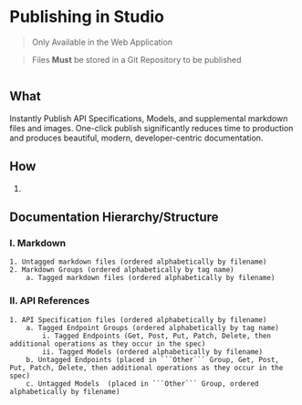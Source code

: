 # Publishing in Studio 

> Only Available in the Web Application

> Files **Must** be stored in a Git Repository to be published

![]()

## What 
Instantly Publish API Specifications, Models, and supplemental markdown files and images. One-click publish significantly reduces time to production and produces beautiful, modern, developer-centric documentation. 

## How 
1. 

## Documentation Hierarchy/Structure 

### I. Markdown
```
1. Untagged markdown files (ordered alphabetically by filename)  
2. Markdown Groups (ordered alphabetically by tag name)
    a. Tagged markdown files (ordered alphabetically by filename)
```
### II. API References
```
1. API Specification files (ordered alphabetically by filename) 
    a. Tagged Endpoint Groups (ordered alphabetically by tag name)
        i. Tagged Endpoints (Get, Post, Put, Patch, Delete, then additional operations as they occur in the spec)
        ii. Tagged Models (ordered alphabetically by filename)
    b. Untagged Endpoints (placed in ```Other``` Group, Get, Post, Put, Patch, Delete, then additional operations as they occur in the spec)
    c. Untagged Models  (placed in ```Other``` Group, ordered alphabetically by filename)
```



